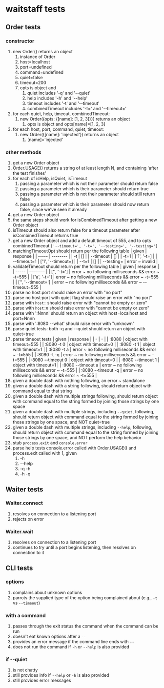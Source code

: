 # waitstaff tests

## Order tests

### constructor

1. new Order() returns an object
    1. instance of Order
    1. host=localhost
    1. port=undefined
    1. command=undefined
    1. quiet=false
    1. timeout=200
    1. opts is object and
        1. quiet includes '-q' and '--quiet'
        1. help includes '-h' and '--help'
        1. timeout includes '-t' and '--timeout'
        1. combinedTimeout includes '-t=' and '--timeout='
1. for each quiet, help, timeout, combinedTimeout:
    1. new Order({opts: {[name]: [1, 2, 3]}}) returns an object
        1. opts is object and opts[name]=[1, 2, 3]
1. for each host, port, command, quiet, timeout:
    1. new Order({[name]: 'injected'}) returns an object
        1. [name]='injected'

### other methods

1. get a new Order object
1. Order.USAGE() returns a string of at least length N, and containing 'after the test finishes'
1. for each of isHelp, isQuiet, isTimeout
    1. passing a parameter which is not their parameter should return false
    1. passing a parameter which is their parameter should return true
    1. passing a parameter which is not their parameter should still return false
    1. passing a parameter which is their parameter should now return false, since we've seen it already
1. get a new Order object
1. the same steps should work for isCombinedTimeout after getting a new Order object
1. isTimeout should also return false for a timeout parameter after isCombinedTimeout returns true
1. get a new Order object and add a default timeout of 555, and to opts combinedTimeout
    `['--timeout=', '-t=', '--testing=', '--testing=']`
1. matchingTimeoutOpt should return per the following table
    | given | response |
    | ----- | -------- |
    | -t | [] |
    | --timeout | [] |
    | -t=1 | ['1', '-t=] |
    | --timeout=1 | ['1', '--timeout=] |
    | --t=1 | [] |
    | --testing= | error ~ invalid |
1. validateTimeout should return per the following table
    | given | response |
    | ----- | -------- |
    | ['', '-t='] | error ~ no following milliseconds && error ~ -t=555  |
    | ['a', '-t='] | error ~ no following milliseconds && error ~ -t=555  |
    | ['', '--timeout='] | error ~ no following milliseconds && error ~ --timeout=555 |
1. parse no host:port should raise an error with "no port"
1. parse no host:port with quiet flag should raise an error with "no port"
1. parse with `host:` should raise error with "cannot be empty or zero"
1. parse with `host:0` should raise error with "cannot be empty or zero"
1. parse with ':Nnnn' should return an object with host=localhost and port=Nnnn
1. parse with ':8080 --what' should raise error with "unknown"
1. parse quiet tests: both -q and --quiet should return an object with quiet=true
1. parse timeout tests
    | given | response |
    | - | - |
    | :8080 | object with timeout=555 |
    | :8080 -t 0 | object with timeout=0 |
    | :8080 -t 1 | object with timeout=1 |
    | :8080 -t a | error ~ no following milliseconds && error ~ -t=555 |
    | :8080 -t -q | error ~ no following milliseconds && error ~ -t=555 |
    | :8080 --timeout 0 | object with timeout=0 |
    | :8080 --timeout 1 | object with timeout=1 |
    | :8080 --timeout a | error ~ no following milliseconds && error ~ -t=555 |
    | :8080 --timeout -q | error ~ no following milliseconds && error ~ -t=555 |
1. given a double dash with nothing following, an error ~ standalone
1. given a double dash with a string following, should return object with command equal to that string
1. given a double dash with multiple strings following, should return object with command equal to the string formed by joining those strings by one space
1. given a double dash with multiple strings, including `--quiet`, following, should return object with command equal to the string formed by joining those strings by one space, and NOT quiet=true
1. given a double dash with multiple strings, including `--help`, following, should return object with command equal to the string formed by joining those strings by one space, and NOT perform the help behavior
1. stub `process.exit` and `console.error`
1. parse help tests
    console.error called with Order.USAGE() and process.exit called with 1, given
    1. -h
    1. --help
    1. -q -h
    1. -h -q

## Waiter tests

### Waiter.connect

1. resolves on connection to a listening port
1. rejects on error

### Waiter.wait

1. resolves on connection to a listening port
1. continues to try until a port begins listening, then resolves on connection to it

## CLI tests

### options

1. complains about unknown options
1. parrots the supplied type of the option being complained about (e.g., `-t` vs `--timeout`)

### with a command

1. passes through the exit status the command when the command can be run
1. doesn't eat known options after a `--`
1. provides an error message if the command line ends with `--`
1. does not run the command if `-h` or `--help` is also provided

### if --quiet

1. is not chatty
1. still provides info if `--help` or `-h` is also provided
1. still provides error messages
